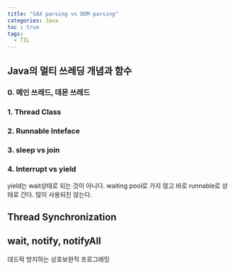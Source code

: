 ```yaml
---
title: "SAX parsing vs DOM parsing"
categories: Java
toc : true
tags:
  - TIL
---
```


## Java의 멀티 쓰레딩 개념과 함수



### 0. 메인 쓰레드, 데몬 쓰레드
### 1. Thread Class

### 2. Runnable Inteface
### 3. sleep vs join
### 4. Interrupt vs yield
yield는 wait상태로 되는 것이 아니다. waiting pool로 가지 않고 바로 runnable로 상태로 간다. 많이 사용되진 않는다.

## Thread Synchronization

## wait, notify, notifyAll
데드락 방지하는 상호보완적 프로그래밍
